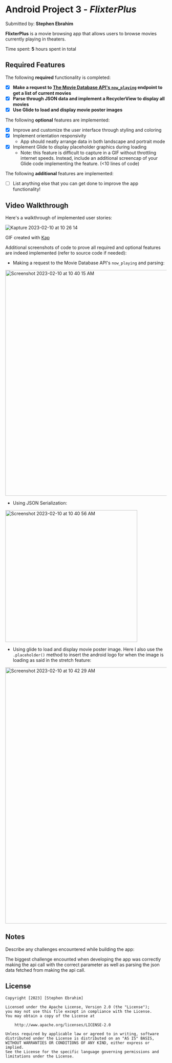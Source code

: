 # Android Project 3 - *FlixterPlus*

Submitted by: **Stephen Ebrahim**

**FlixterPlus** is a movie browsing app that allows users to browse movies currently playing in theaters.

Time spent: **5** hours spent in total

## Required Features

The following **required** functionality is completed:

- [X] **Make a request to [The Movie Database API's `now_playing`](https://developers.themoviedb.org/3/movies/get-now-playing) endpoint to get a list of current movies**
- [X] **Parse through JSON data and implement a RecyclerView to display all movies**
- [X] **Use Glide to load and display movie poster images**

The following **optional** features are implemented:

- [X] Improve and customize the user interface through styling and coloring
- [X] Implement orientation responsivity
  - App should neatly arrange data in both landscape and portrait mode
- [X] Implement Glide to display placeholder graphics during loading
  - Note: this feature is difficult to capture in a GIF without throttling internet speeds.  Instead, include an additional screencap of your Glide code implementing the feature.  (<10 lines of code)

The following **additional** features are implemented:

- [ ] List anything else that you can get done to improve the app functionality!

## Video Walkthrough

Here's a walkthrough of implemented user stories:

![Kapture 2023-02-10 at 10 26 14](https://user-images.githubusercontent.com/66531257/218129834-83fcc072-4ab9-45e9-b055-9935404ea644.gif)

GIF created with [Kap](https://getkap.co/)

Additional screenshots of code to prove all required and optional features are indeed implemented (refer to source code if needed):

- Making a request to the Movie Database API's `now_playing` and parsing:
<img width="705" alt="Screenshot 2023-02-10 at 10 40 15 AM" src="https://user-images.githubusercontent.com/66531257/218132770-44fd8137-8235-4b4c-94c3-1b723305ec14.png">

- Using JSON Serialization:
<img width="412" alt="Screenshot 2023-02-10 at 10 40 56 AM" src="https://user-images.githubusercontent.com/66531257/218132929-fd884aba-d12c-4542-b29d-fb8268f7a4b4.png">

- Using glide to load and display movie poster image. Here I also use the `.placeholder()` method to insert the android logo for when the image is loading as said in the stretch feature:
<img width="800" alt="Screenshot 2023-02-10 at 10 42 29 AM" src="https://user-images.githubusercontent.com/66531257/218133301-e42d21b8-6aef-44ee-8eb8-f1f50440bc72.png">


## Notes

Describe any challenges encountered while building the app:

The biggest challenge encounted when developing the app was correctly making the api call with the correct parameter as well as parsing the json data fetched from making the api call.

## License

    Copyright [2023] [Stephen Ebrahim]

    Licensed under the Apache License, Version 2.0 (the "License");
    you may not use this file except in compliance with the License.
    You may obtain a copy of the License at

        http://www.apache.org/licenses/LICENSE-2.0

    Unless required by applicable law or agreed to in writing, software
    distributed under the License is distributed on an "AS IS" BASIS,
    WITHOUT WARRANTIES OR CONDITIONS OF ANY KIND, either express or implied.
    See the License for the specific language governing permissions and
    limitations under the License.
